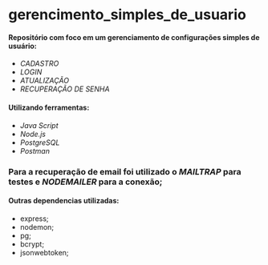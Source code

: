 # gerencimento_simples_de_usuario

#### Repositório com foco em um gerenciamento de configurações simples de usuário: 

- _CADASTRO_
- _LOGIN_
- _ATUALIZAÇÃO_
- _RECUPERAÇÃO DE SENHA_

#### Utilizando ferramentas: 

- _Java Script_
- _Node.js_
- _PostgreSQL_
- _Postman_

### Para a recuperação de email foi utilizado o *MAILTRAP* para testes e *NODEMAILER* para a conexão; 

#### Outras dependencias utilizadas: 
- express;
- nodemon;
- pg;
- bcrypt;
- jsonwebtoken;
